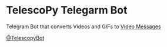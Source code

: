 # TelescoPy Telegarm Bot

Telegram Bot that converts Videos and GIFs to [Video Messages](https://telegram.org/blog/video-messages-and-telescope) 

[@TelescopyBot](https://t.me/TelescopyBot)

